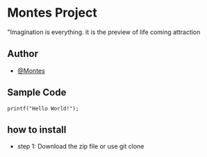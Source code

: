 # Montes Project
"Imagination is everything. it is the preview of life coming attraction
## Author
* [@Montes](https://github.com/WHOSEA23)
## Sample Code
`printf("Hello World!");`
## how to install
- step 1: Download the zip file or use git clone
